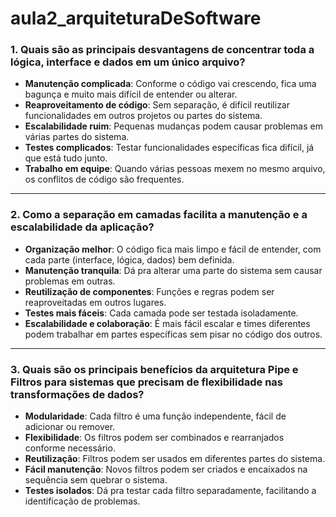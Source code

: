 # aula2_arquiteturaDeSoftware

### 1. Quais são as principais desvantagens de concentrar toda a lógica, interface e dados em um único arquivo?

- **Manutenção complicada**: Conforme o código vai crescendo, fica uma bagunça e muito mais difícil de entender ou alterar.
- **Reaproveitamento de código**: Sem separação, é difícil reutilizar funcionalidades em outros projetos ou partes do sistema.
- **Escalabilidade ruim**: Pequenas mudanças podem causar problemas em várias partes do sistema.
- **Testes complicados**: Testar funcionalidades específicas fica difícil, já que está tudo junto.
- **Trabalho em equipe**: Quando várias pessoas mexem no mesmo arquivo, os conflitos de código são frequentes.

---

### 2. Como a separação em camadas facilita a manutenção e a escalabilidade da aplicação?

- **Organização melhor**: O código fica mais limpo e fácil de entender, com cada parte (interface, lógica, dados) bem definida.
- **Manutenção tranquila**: Dá pra alterar uma parte do sistema sem causar problemas em outras.
- **Reutilização de componentes**: Funções e regras podem ser reaproveitadas em outros lugares.
- **Testes mais fáceis**: Cada camada pode ser testada isoladamente.
- **Escalabilidade e colaboração**: É mais fácil escalar e times diferentes podem trabalhar em partes específicas sem pisar no código dos outros.

---

### 3. Quais são os principais benefícios da arquitetura Pipe e Filtros para sistemas que precisam de flexibilidade nas transformações de dados?

- **Modularidade**: Cada filtro é uma função independente, fácil de adicionar ou remover.
- **Flexibilidade**: Os filtros podem ser combinados e rearranjados conforme necessário.
- **Reutilização**: Filtros podem ser usados em diferentes partes do sistema.
- **Fácil manutenção**: Novos filtros podem ser criados e encaixados na sequência sem quebrar o sistema.
- **Testes isolados**: Dá pra testar cada filtro separadamente, facilitando a identificação de problemas.
